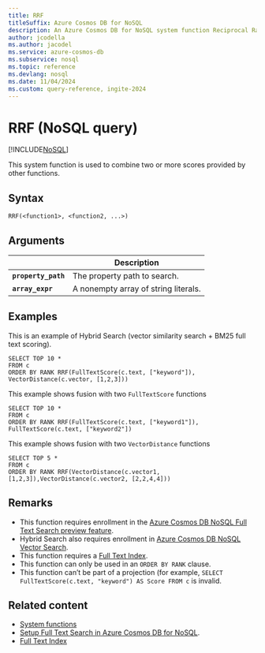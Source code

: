 ```yaml
---
title: RRF
titleSuffix: Azure Cosmos DB for NoSQL
description: An Azure Cosmos DB for NoSQL system function Reciprocal Rank Fusion (RRF)
author: jcodella
ms.author: jacodel
ms.service: azure-cosmos-db
ms.subservice: nosql
ms.topic: reference
ms.devlang: nosql
ms.date: 11/04/2024
ms.custom: query-reference, ingite-2024
---
```


# RRF (NoSQL query)

[!INCLUDE[NoSQL](../../includes/appliesto-nosql.md)]

This system function is used to combine two or more scores provided by other functions.

## Syntax

```nosql
RRF(<function1>, <function2, ...>)
```

## Arguments

| | Description |
| --- | --- |
| **`property_path`** | The property path to search. |
| **`array_expr`** | A nonempty array of string literals. |

## Examples

This is an example of Hybrid Search (vector similarity search + BM25 full text scoring).

```nosql
SELECT TOP 10 *
FROM c
ORDER BY RANK RRF(FullTextScore(c.text, ["keyword"]), VectorDistance(c.vector, [1,2,3]))
```

This example shows fusion with two `FullTextScore` functions

```nosql
SELECT TOP 10 *
FROM c
ORDER BY RANK RRF(FullTextScore(c.text, ["keyword1"]), FullTextScore(c.text, ["keyword2"])
```

This example shows fusion with two `VectorDistance` functions

```nosql
SELECT TOP 5 *
FROM c
ORDER BY RANK RRF(VectorDistance(c.vector1, [1,2,3]),VectorDistance(c.vector2, [2,2,4,4]))
```


## Remarks

- This function requires enrollment in the [Azure Cosmos DB NoSQL Full Text Search preview feature](../../gen-ai/full-text-search.md).
- Hybrid Search also requires enrollment in [Azure Cosmos DB NoSQL Vector Search](../vector-search.md).
- This function requires a [Full Text Index](../../index-policy.md).
- This function can only be used in an `ORDER BY RANK` clause.
- This function can’t be part of a projection (for example, `SELECT FullTextScore(c.text, "keyword") AS Score FROM c` is invalid.

## Related content

- [System functions](system-functions.yml)
- [Setup Full Text Search in Azure Cosmos DB for NoSQL](../../gen-ai/full-text-search.md).
- [Full Text Index](../../index-policy.md)

